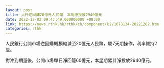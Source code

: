 ```yaml
---
layout: post
title: 人行逆回購20億元人民幣　本周淨投放2940億元
date: 2022-12-02 09:43:49.000000000 +08:00
link: https://news.rthk.hk/rthk/ch/component/k2/1678134-20221202.htm
categories: rthk
---
```


人民銀行公開市場逆回購規模縮減至20億元人民幣，屬7天期操作，利率維持2厘。

對沖到期量後，公開市場單日淨回籠60億元，本星期累計淨投放2940億元。
